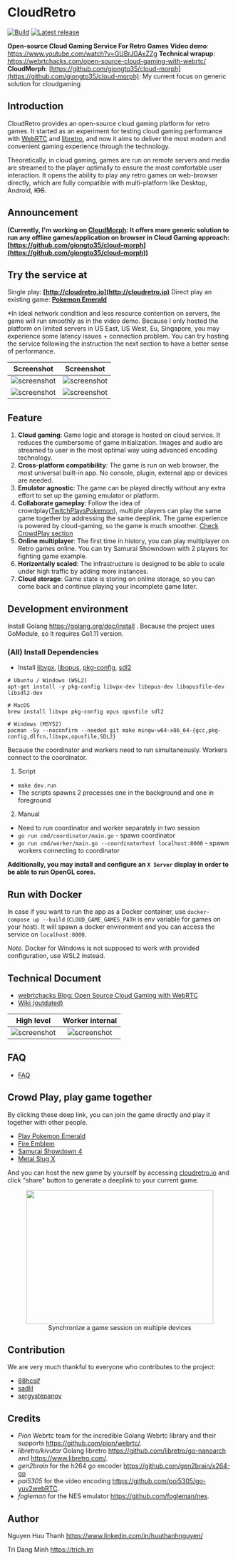 # CloudRetro

[![Build](https://github.com/giongto35/cloud-game/workflows/build/badge.svg)](https://github.com/giongto35/cloud-game/actions?query=workflow:build)
[![Latest release](https://img.shields.io/github/v/release/giongto35/cloud-game.svg)](https://github.com/giongto35/cloud-game/releases/latest)

**Open-source Cloud Gaming Service For Retro Games**
**Video demo**: https://www.youtube.com/watch?v=GUBrJGAxZZg
**Technical wrapup**: https://webrtchacks.com/open-source-cloud-gaming-with-webrtc/
**CloudMorph**: [https://github.com/giongto35/cloud-morph](https://github.com/giongto35/cloud-morph): My current focus on generic solution for cloudgaming

## Introduction
CloudRetro provides an open-source cloud gaming platform for retro games. It started as an experiment for testing cloud gaming performance with [WebRTC](https://github.com/pion/webrtc/) and [libretro](https://www.libretro.com/), and now it aims to deliver the most modern and convenient gaming experience through the technology.

Theoretically, in cloud gaming, games are run on remote servers and media are streamed to the player optimally to ensure the most comfortable user interaction. It opens the ability to play any retro games on web-browser directly, which are fully compatible with multi-platform like Desktop, Android, ~~IOS~~.

## Announcement
**(Currently, I'm working on [CloudMorph](https://github.com/giongto35/cloud-morph): It offers more generic solution to run any offline games/application on browser in Cloud Gaming approach: [https://github.com/giongto35/cloud-morph](https://github.com/giongto35/cloud-morph))**

## Try the service at
Single play: **[http://cloudretro.io](http://cloudretro.io)**
Direct play an existing game: **[Pokemon Emerald](https://cloudretro.io/?id=4a5073a4b05ad0fe___Pokemon%20-%20Emerald%20Version%20(U))**

\*In ideal network condition and less resource contention on servers, the game will run smoothly as in the video demo. Because I only hosted the platform on limited servers in US East, US West, Eu, Singapore, you may experience some latency issues + connection problem. You can try hosting the service following the instruction the next section to have a better sense of performance.

|                   Screenshot                   |                   Screenshot                   |
| :--------------------------------------------: | :--------------------------------------------: |
| ![screenshot](docs/img/landing-page-ps-hm.png) | ![screenshot](docs/img/landing-page-ps-x4.png) |
|  ![screenshot](docs/img/landing-page-gb.png)   | ![screenshot](docs/img/landing-page-front.png) |

## Feature
1. **Cloud gaming**: Game logic and storage is hosted on cloud service. It reduces the cumbersome of game initialization. Images and audio are streamed to user in the most optimal way using advanced encoding technology.
2. **Cross-platform compatibility**: The game is run on web browser, the most universal built-in app. No console, plugin, external app or devices are needed.
3. **Emulator agnostic**: The game can be played directly without any extra effort to set up the gaming emulator or platform.
4. **Collaborate gameplay**: Follow the idea of crowdplay([TwitchPlaysPokemon](https://en.wikipedia.org/wiki/Twitch_Plays_Pok%C3%A9mon)), multiple players can play the same game together by addressing the same deeplink. The game experience is powered by cloud-gaming, so the game is much smoother. [Check CrowdPlay section](#crowd-play-play-game-together)
5. **Online multiplayer**: The first time in history, you can play multiplayer on Retro games online. You can try Samurai Showndown with 2 players for fighting game example.
5. **Horizontally scaled**: The infrastructure is designed to be able to scale under high traffic by adding more instances.
6. **Cloud storage**: Game state is storing on online storage, so you can come back and continue playing your incomplete game later.

## Development environment

Install Golang https://golang.org/doc/install . Because the project uses GoModule, so it requires Go1.11 version.

### (All) Install Dependencies

  * Install [libvpx](https://www.webmproject.org/code/), [libopus](http://opus-codec.org/), [pkg-config](https://www.freedesktop.org/wiki/Software/pkg-config/), [sdl2](https://wiki.libsdl.org/Installation)
```
# Ubuntu / Windows (WSL2)
apt-get install -y pkg-config libvpx-dev libopus-dev libopusfile-dev libsdl2-dev

# MacOS
brew install libvpx pkg-config opus opusfile sdl2

# Windows (MSYS2)
pacman -Sy --noconfirm --needed git make mingw-w64-x86_64-{gcc,pkg-config,dlfcn,libvpx,opusfile,SDL2}
```

Because the coordinator and workers need to run simultaneously. Workers connect to the coordinator.
1. Script
  * `make dev.run`
  * The scripts spawns 2 processes one in the background and one in foreground
2. Manual
  * Need to run coordinator and worker separately in two session
  * `go run cmd/coordinator/main.go` - spawn coordinator
  * `go run cmd/worker/main.go --coordinatorhost localhost:8000` - spawn workers connecting to coordinator

__Additionally, you may install and configure an `X Server` display in order to be able to run OpenGL cores.__

## Run with Docker

In case if you want to run the app as a Docker container,
use `docker-compose up --build` (`CLOUD_GAME_GAMES_PATH` is env variable for games on your host).
It will spawn a docker environment and you can access the service on `localhost:8000`.

*Note.*
Docker for Windows is not supposed to work with provided configuration, use WSL2 instead.

## Technical Document
- [webrtchacks Blog: Open Source Cloud Gaming with WebRTC](https://webrtchacks.com/open-source-cloud-gaming-with-webrtc/)
- [Wiki (outdated)](https://github.com/giongto35/cloud-game/wiki)

|              High level              |               Worker internal               |
| :----------------------------------: | :-----------------------------------------: |
| ![screenshot](docs/img/overview.png) | ![screenshot](docs/img/worker-internal.png) |

## FAQ
- [FAQ](https://github.com/giongto35/cloud-game/wiki/FAQ)

## Crowd Play, play game together
By clicking these deep link, you can join the game directly and play it together with other people.
- [Play Pokemon Emerald](http://cloudretro.io/?id=652e45d78d2b91cd%7CPokemon%20-%20Emerald%20Version%20%28U%29)
- [Fire Emblem](http://cloudretro.io/?id=314ea4d7f9c94d25___Fire%20Emblem%20%28U%29%20%5B%21%5D)
- [Samurai Showdown 4](https://cloudretro.io/?id=733c73064c368832___samsho4)
- [Metal Slug X](https://cloudretro.io/?id=2a9c4b3f1c872d28___mslugx)

And you can host the new game by yourself by accessing [cloudretro.io](http://cloudretro.io) and click "share" button to generate a deeplink to your current game.

<p align="center">
  <img width="420" height="300" src="docs/img/multiplatform.png"> <br>
Synchronize a game session on multiple devices
</p>

## Contribution
We are very much thankful to everyone who contributes to the project:

- [88hcsif](https://github.com/88hcsif)
- [sadlil](https://github.com/sadlil)
- [sergystepanov](https://github.com/sergystepanov/)

## Credits

* *Pion* Webrtc team for the incredible Golang Webrtc library and their supports https://github.com/pion/webrtc/.
* *libretro/kivutar* Golang libretro https://github.com/libretro/go-nanoarch and https://www.libretro.com/.
* *gen2brain* for the h264 go encoder https://github.com/gen2brain/x264-go
* *poi5305* for the video encoding https://github.com/poi5305/go-yuv2webRTC.
* *fogleman* for the NES emulator https://github.com/fogleman/nes.

## Author

Nguyen Huu Thanh
https://www.linkedin.com/in/huuthanhnguyen/

Tri Dang Minh
https://trich.im

